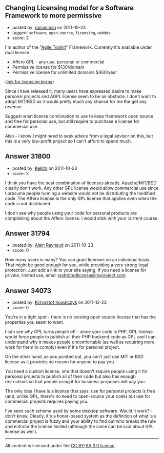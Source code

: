 ## Changing Licensing model for a Software Framework to more permissive

- posted by: [romaninsh](https://stackexchange.com/users/-1/13659-romaninsh) on 2011-10-23
- tagged: `software`, `open-source`, `licensing`, `webdev`
- score: 2

I'm author of the "[Agile Toolkit][1]" Framework. Currently it's available under dual license 

 - Affero GPL - any use, personal or commercial
 - Permissive license for $130/domain
 - Permissive license for unlimited domains $460/year

([link for licensing terms][2])

Since I have released it, many users have expressed desire to make personal projects and AGPL license seem to be an obstacle. I don't want to adopt MIT/BSD as it would pretty much any chance for me the get any revenue.

Suggest what license combination to use to keep framework open source and free for personal use, but still require to purchase a license for commercial use.

Also - I know I might need to seek advice from a legal advisor on this, but this is a very low-profit project so I can't afford to spend much. 

  [1]: http://agiletoolkit.org/
  [2]: http://agiletoolkit.org/commercial/store


## Answer 31800

- posted by: [Kekito](https://stackexchange.com/users/-1/5898-kekito) on 2011-10-23
- score: 2

I think you have the best combination of licenses already.  Apache/MIT/BSD clearly don't work.  Any other GPL license would allow commercial use since I presume people running a website would not be distributing the modified code.  The Affero license is the only GPL license that applies even when the code is not distributed.

I don't see why people using your code for personal products are complaining about the Affero license.  I would stick with your current course.


## Answer 31794

- posted by: [Alain Raynaud](https://stackexchange.com/users/-1/502-alain-raynaud) on 2011-10-23
- score: 0

How many users is many? You can grant licenses on an individual basis. That might be good enough for you, while providing a very strong legal protection. Just add a link to your site saying, if you need a license for private, limited use, email restrictedlicense@myproject.com.


## Answer 34073

- posted by: [Krzysztof Kowalczyk](https://stackexchange.com/users/-1/3945-krzysztof-kowalczyk) on 2011-12-23
- score: 0

You're in a tight spot - there is no existing open source license that has the properties you seem to want.

I can see why GPL turns people off - since your code is PHP, GPL license would force people to publish all their PHP backend code as GPL and I can understand why it makes people uncomfortable (as well as requiring more work for them to comply) even if it's for personal project.

On the other hand, as you pointed out, you can't just use MIT or BSD license as it provides no reason for anyone to pay you.

You need a custom license, one that doesn't require people using it for personal projects to publish all of their code but also has enough restrictions so that people using it for business purposes will pay you.

The only idea I have is a license that says: use for personal projects is free (and, unlike GPL, there's no need to open-source your code) but use for commercial projects requires paying you.

I've seen such scheme used by some desktop software. Would it work? I don't know. Clearly, it's a honor-based system as the definition of what is a commercial project is fuzzy and your ability to find out who breaks the rule and enforce the license limited (although the same can be said about GPL license as well).




---

All content is licensed under the [CC BY-SA 3.0 license](https://creativecommons.org/licenses/by-sa/3.0/).
